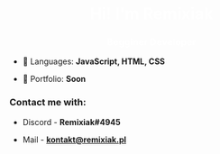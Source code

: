 <h1 align="center" style="color:white;">Hi! I'm Remixiak</h1>
<h3 align="center" style="color:white;">Begginer Developer</h3>

- 🌱 Languages: **JavaScript, HTML, CSS**

- 🌱 Portfolio: **Soon**

<h3 align="left">Contact me with:</h3>

- Discord - **Remixiak#4945**

- Mail - **kontakt@remixiak.pl**
